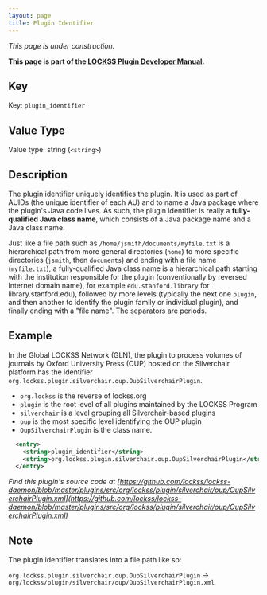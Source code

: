 ```yaml
---
layout: page
title: Plugin Identifier
---
```


*This page is under construction.*

**This page is part of the [LOCKSS Plugin Developer Manual](/developers/plugin/).**

## Key

Key: `plugin_identifier`

## Value Type

Value type: string (`<string>`)

## Description

The plugin identifier uniquely identifies the plugin. It is used as part of AUIDs (the unique identifier of each AU) and to name a Java package where the plugin's Java code lives. As such, the plugin identifier is really a **fully-qualified Java class name**, which consists of a Java package name and a Java class name.

Just like a file path such as `/home/jsmith/documents/myfile.txt` is a hierarchical path from more general directories (`home`) to more specific directories (`jsmith`, then `documents`) and ending with a file name (`myfile.txt`), a fully-qualified Java class name is a hierarchical path starting with the institution responsible for the plugin (conventionally by reversed Internet domain name), for example `edu.stanford.library` for library.stanford.edu), followed by more levels (typically the next one `plugin`, and then another to identify the plugin family or individual plugin), and finally ending with a "file name". The separators are periods.

## Example

In the Global LOCKSS Network (GLN), the plugin to process volumes of journals by Oxford University Press (OUP) hosted on the Silverchair platform has the identifier `org.lockss.plugin.silverchair.oup.OupSilverchairPlugin`.

*   `org.lockss` is the reverse of lockss.org
*   `plugin` is the root level of all plugins maintained by the LOCKSS Program
*   `silverchair` is a level grouping all Silverchair-based plugins
*   `oup` is the most specific level identifying the OUP plugin
*   `OupSilverchairPlugin` is the class name.

```xml
  <entry>
    <string>plugin_identifier</string>
    <string>org.lockss.plugin.silverchair.oup.OupSilverchairPlugin</string>
  </entry>
```

*Find this plugin's source code at [https://github.com/lockss/lockss-daemon/blob/master/plugins/src/org/lockss/plugin/silverchair/oup/OupSilverchairPlugin.xml](https://github.com/lockss/lockss-daemon/blob/master/plugins/src/org/lockss/plugin/silverchair/oup/OupSilverchairPlugin.xml)*

## Note

The plugin identifier translates into a file path like so:

`org.lockss.plugin.silverchair.oup.OupSilverchairPlugin` -> `org/lockss/plugin/silverchair/oup/OupSilverchairPlugin.xml`
